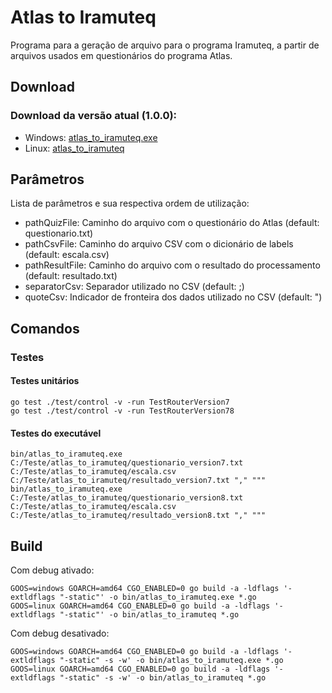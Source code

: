 # Atlas to Iramuteq
Programa para a geração de arquivo para o programa Iramuteq, a partir de arquivos usados em questionários do programa Atlas.

## Download

### Download da versão atual (1.0.0):
* Windows: [atlas_to_iramuteq.exe](https://github.com/vagnerpraia/atlas_to_iramuteq/releases/download/1.0.0/atlas_to_iramuteq)
* Linux: [atlas_to_iramuteq](https://github.com/vagnerpraia/atlas_to_iramuteq/releases/download/1.0.0/atlas_to_iramuteq.exe)

## Parâmetros

Lista de parâmetros e sua respectiva ordem de utilização:

* pathQuizFile: Caminho do arquivo com o questionário do Atlas (default: questionario.txt)
* pathCsvFile: Caminho do arquivo CSV com o dicionário de labels (default: escala.csv)
* pathResultFile: Caminho do arquivo com o resultado do processamento (default: resultado.txt)
* separatorCsv: Separador utilizado no CSV (default: ;)
* quoteCsv: Indicador de fronteira dos dados utilizado no CSV (default: ")

## Comandos

### Testes

#### Testes unitários

```
go test ./test/control -v -run TestRouterVersion7
go test ./test/control -v -run TestRouterVersion78
```

#### Testes do executável

```
bin/atlas_to_iramuteq.exe C:/Teste/atlas_to_iramuteq/questionario_version7.txt C:/Teste/atlas_to_iramuteq/escala.csv C:/Teste/atlas_to_iramuteq/resultado_version7.txt "," """
bin/atlas_to_iramuteq.exe C:/Teste/atlas_to_iramuteq/questionario_version8.txt C:/Teste/atlas_to_iramuteq/escala.csv C:/Teste/atlas_to_iramuteq/resultado_version8.txt "," """
```

## Build

Com debug ativado:
```
GOOS=windows GOARCH=amd64 CGO_ENABLED=0 go build -a -ldflags '-extldflags "-static"' -o bin/atlas_to_iramuteq.exe *.go
GOOS=linux GOARCH=amd64 CGO_ENABLED=0 go build -a -ldflags '-extldflags "-static"' -o bin/atlas_to_iramuteq *.go
```

Com debug desativado:
```
GOOS=windows GOARCH=amd64 CGO_ENABLED=0 go build -a -ldflags '-extldflags "-static" -s -w' -o bin/atlas_to_iramuteq.exe *.go
GOOS=linux GOARCH=amd64 CGO_ENABLED=0 go build -a -ldflags '-extldflags "-static" -s -w' -o bin/atlas_to_iramuteq *.go
```
